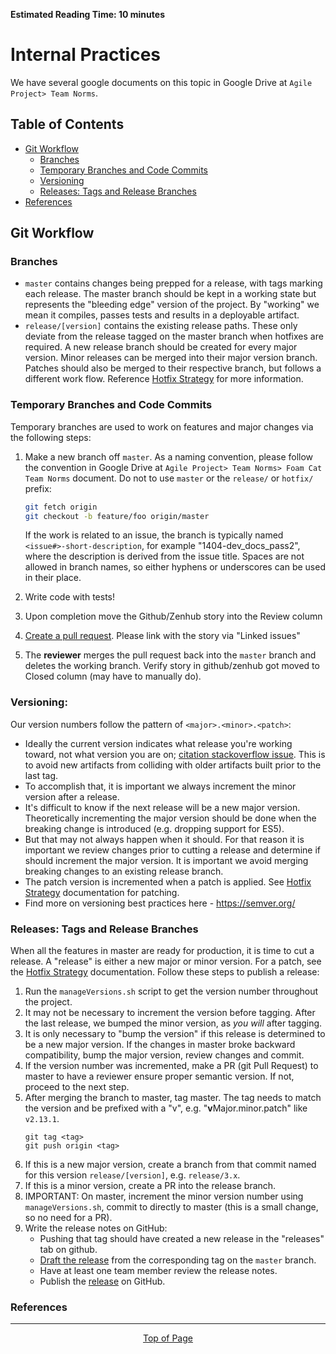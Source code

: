 **Estimated Reading Time: 10 minutes**
# Internal Practices
We have several google documents on this topic in Google Drive at `Agile Project> Team Norms`.

## Table of Contents
* [Git Workflow](#git-workflow)
    * [Branches](#branches)
    * [Temporary Branches and Code Commits](#temporary-branches-and-code-commits)
    * [Versioning](#versioning)
    * [Releases: Tags and Release Branches](#releases-tags-and-release-branches)
* [References](#references)

## Git Workflow

### Branches
  * `master` contains changes being prepped for a release, with tags marking each release. 
    The master branch should be kept in a working state but represents the "bleeding edge" 
    version of the project. By "working" we mean it compiles, passes tests and results in 
    a deployable artifact.
  * `release/[version]` contains the existing release paths. These only deviate from the 
    release tagged on the master branch when hotfixes are required. A new release branch 
    should be created for every major version. Minor releases can be merged into their 
    major version branch. Patches should also be merged to their respective branch, but 
    follows a different work flow. Reference [Hotfix Strategy](hotfix-strategy) for more 
    information.  

### Temporary Branches and Code Commits
Temporary branches are used to work on features and major changes via the following steps:
  1. Make a new branch off `master`. As a naming convention, please follow the convention 
  in Google Drive at `Agile Project> Team Norms> Foam Cat Team Norms` document. Do not to 
  use `master` or the `release/` or `hotfix/` prefix:

      ```sh
      git fetch origin
      git checkout -b feature/foo origin/master
      ```
     If the work is related to an issue, the branch is typically named `<issue#>-short-description`, 
     for example "1404-dev_docs_pass2", where the description is derived from the issue title. 
     Spaces are not allowed in branch names, so either hyphens or underscores can be used in their place.

  1. Write code with tests!  

  1. Upon completion move the Github/Zenhub story into the Review column
  
  1. [Create a pull request](https://github.com/cedardevs/onestop/compare).
     Please link with the story via "Linked issues"

  1. The **reviewer** merges the pull request back into the `master` branch and deletes the 
     working branch. Verify story in github/zenhub got moved to Closed column (may have to manually do).

### Versioning:
Our version numbers follow the pattern of `<major>.<minor>.<patch>`:
  * Ideally the current version indicates what release you're working toward, not what version you are on;
    [citation stackoverflow issue](https://softwareengineering.stackexchange.com/questions/166215/when-do-you-change-your-major-minor-patch-version-number).
    This is to avoid new artifacts from colliding with older artifacts built prior to the last tag.
  * To accomplish that, it is important we always increment the minor version after a release. 
  * It's difficult to know if the next release will be a new major version. Theoretically incrementing 
    the major version should be done when the breaking change is introduced (e.g. dropping support for ES5). 
  * But that may not always happen when it should. For that reason it is important we review 
    changes prior to cutting a release and determine if should increment the major version. 
    It is important we avoid merging breaking changes to an existing release branch. 
  * The patch version is incremented when a patch is applied. See [Hotfix Strategy](hotfix-strategy) 
    documentation for patching. 
  * Find more on versioning best practices here - https://semver.org/

### Releases: Tags and Release Branches
When all the features in master are ready for production, it is time to cut a release. 
A "release" is either a new major or minor version. For a patch, see the 
[Hotfix Strategy](hotfix-strategy) documentation. Follow these steps to publish a release:

  1. Run the `manageVersions.sh` script to get the version number throughout the project.
  2. It may not be necessary to increment the version before tagging. After the last release, 
     we bumped the minor version, as *you will* after tagging. 
  3. It is only necessary to "bump the version" if this release is determined to be a new 
     major version. If the changes in master broke backward compatibility, bump the major 
     version, review changes and commit.
  4. If the version number was incremented, make a PR (git Pull Request) to master to have
     a reviewer ensure proper semantic version. If not, proceed to the next step. 
  5. After merging the branch to master, tag master. The tag needs to match the version
     and be prefixed with a "v", e.g. "**v**Major.minor.patch" like `v2.13.1`.
     ```
     git tag <tag>
     git push origin <tag>
     ```
  6. If this is a new major version, create a branch from that commit named for this
     version `release/[version]`, e.g. `release/3.x`.
  7. If this is a minor version, create a PR into the release branch. 
  8. IMPORTANT: On master, increment the minor version number using `manageVersions.sh`,
     commit to directly to master (this is a small change, so no need for a PR).
  9. Write the release notes on GitHub:
     * Pushing that tag should have created a new release in the "releases" tab on github.
     * [Draft the release][draft release] from the corresponding tag on the `master` branch.
     * Have at least one team member review the release notes.
     * Publish the [release](https://github.com/cedardevs/onestop/releases) on GitHub.

### References

[draft release]: https://github.com/cedardevs/onestop/releases/new
[git tag]: https://git-scm.com/book/en/v2/Git-Basics-Tagging
[new release]: https://github.com/cedardevs/onestop/releases/new
[pull request]: https://github.com/cedardevs/onestop/compare
[releases]: https://github.com/cedardevs/onestop/releases
[semantic versioning]: http://semver.org/
[github issues]: https://github.com/cedardevs/onestop/issues/new

<hr>
<div align="center"><a href="#">Top of Page</a></div>
